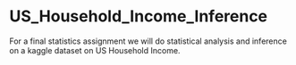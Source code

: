 # US_Household_Income_Inference
For a final statistics assignment we will do statistical analysis and inference on a kaggle dataset on US Household Income.
